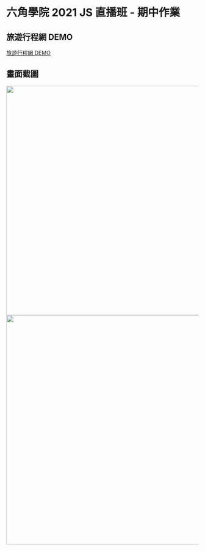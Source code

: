 # 六角學院 2021 JS 直播班 - 期中作業

## 旅遊行程網 DEMO
[旅遊行程網 DEMO](https://luckytiger66.github.io/JS2021-hexschool/week05/)

## 畫面截圖

<img src="https://i.imgur.com/GQaye3i.png" width="600">
<img src="https://i.imgur.com/wkFvOV8.png" width="600">
